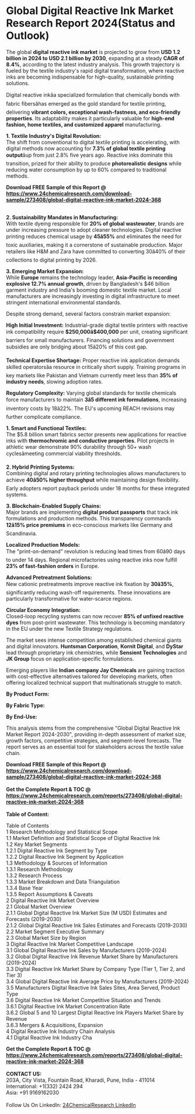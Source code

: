 <h1>Global Digital Reactive Ink Market Research Report 2024(Status and Outlook)</h1><p>The global <strong>digital reactive ink market</strong> is projected to grow from <strong>USD 1.2 billion in 2024 to USD 2.1 billion by 2030</strong>, expanding at a steady <strong>CAGR of 8.4%</strong>, according to the latest industry analysis. This growth trajectory is fueled by the textile industry's rapid digital transformation, where reactive inks are becoming indispensable for high-quality, sustainable printing solutions.</p><p>Digital reactive inkâa specialized formulation that chemically bonds with fabric fibersâhas emerged as the gold standard for textile printing, delivering <strong>vibrant colors, exceptional wash-fastness, and eco-friendly properties</strong>. Its adaptability makes it particularly valuable for <strong>high-end fashion, home textiles, and customized apparel</strong> manufacturing.</p><p><strong>1. Textile Industry's Digital Revolution:</strong><br>
The shift from conventional to digital textile printing is accelerating, with digital methods now accounting for <strong>7.3% of global textile printing output</strong>âup from just 2.8% five years ago. Reactive inks dominate this transition, prized for their ability to produce <strong>photorealistic designs</strong> while reducing water consumption by up to 60% compared to traditional methods.</p><div><b>Download FREE Sample of this Report @ 
            <a href="https://www.24chemicalresearch.com/download-sample/273408/global-digital-reactive-ink-market-2024-368">
            https://www.24chemicalresearch.com/download-sample/273408/global-digital-reactive-ink-market-2024-368</a></b></div><br><p><strong>2. Sustainability Mandates in Manufacturing:</strong><br>
With textile dyeing responsible for <strong>20% of global wastewater</strong>, brands are under increasing pressure to adopt cleaner technologies. Digital reactive printing reduces chemical usage by <strong>45â55%</strong> and eliminates the need for toxic auxiliaries, making it a cornerstone of sustainable production. Major retailers like H&amp;M and Zara have committed to converting 30â40% of their collections to digital printing by 2026.</p><p><strong>3. Emerging Market Expansion:</strong><br>
While <strong>Europe</strong> remains the technology leader, <strong>Asia-Pacific is recording explosive 12.7% annual growth</strong>, driven by Bangladesh's $46 billion garment industry and India's booming domestic textile market. Local manufacturers are increasingly investing in digital infrastructure to meet stringent international environmental standards.</p><p>Despite strong demand, several factors constrain market expansion:</p><p><strong>High Initial Investment:</strong> Industrial-grade digital textile printers with reactive ink compatibility require <strong>$250,000â$400,000</strong> per unit, creating significant barriers for small manufacturers. Financing solutions and government subsidies are only bridging about 15â20% of this cost gap.</p><p><strong>Technical Expertise Shortage:</strong> Proper reactive ink application demands skilled operatorsâa resource in critically short supply. Training programs in key markets like Pakistan and Vietnam currently meet less than <strong>35% of industry needs</strong>, slowing adoption rates.</p><p><strong>Regulatory Complexity:</strong> Varying global standards for textile chemicals force manufacturers to maintain <strong>3â5 different ink formulations</strong>, increasing inventory costs by 18â22%. The EU's upcoming REACH revisions may further complicate compliance.</p><p><strong>1. Smart and Functional Textiles:</strong><br>
The $5.8 billion smart fabrics sector presents new applications for reactive inks with <strong>thermochromic and conductive properties</strong>. Pilot projects in athletic wear demonstrate 90% durability through 50+ wash cyclesâmeeting commercial viability thresholds.</p><p><strong>2. Hybrid Printing Systems:</strong><br>
Combining digital and rotary printing technologies allows manufacturers to achieve <strong>40â50% higher throughput</strong> while maintaining design flexibility. Early adopters report payback periods under 18 months for these integrated systems.</p><p><strong>3. Blockchain-Enabled Supply Chains:</strong><br>
Major brands are implementing <strong>digital product passports</strong> that track ink formulations and production methods. This transparency commands <strong>12â15% price premiums</strong> in eco-conscious markets like Germany and Scandinavia.</p><p><strong>Localized Production Models:</strong><br>
    The "print-on-demand" revolution is reducing lead times from 60â90 days to under 14 days. Regional microfactories using reactive inks now fulfill <strong>23% of fast-fashion orders</strong> in Europe.</p><p><strong>Advanced Pretreatment Solutions:</strong><br>
    New cationic pretreatments improve reactive ink fixation by <strong>30â35%</strong>, significantly reducing wash-off requirements. These innovations are particularly transformative for water-scarce regions.</p><p><strong>Circular Economy Integration:</strong><br>
    Closed-loop recycling systems can now recover <strong>85% of unfixed reactive dyes</strong> from post-print wastewater. This technology is becoming mandatory in the EU under the new Textile Strategy regulations.</p><p>The market sees intense competition among established chemical giants and digital innovators. <strong>Huntsman Corporation</strong>, <strong>Kornit Digital</strong>, and <strong>DyStar</strong> lead through proprietary ink chemistries, while <strong>Sensient Technologies</strong> and <strong>JK Group</strong> focus on application-specific formulations.</p><p>Emerging players like <strong>Indian company Jay Chemicals</strong> are gaining traction with cost-effective alternatives tailored for developing markets, often offering localized technical support that multinationals struggle to match.</p><p><strong>By Product Form:</strong></p><p><strong>By Fabric Type:</strong></p><p><strong>By End-Use:</strong></p><p>This analysis stems from the comprehensive "Global Digital Reactive Ink Market Report 2024-2030", providing in-depth assessment of market size, growth factors, competitive strategies, and segment-level forecasts. The report serves as an essential tool for stakeholders across the textile value chain.</p><div><b>Download FREE Sample of this Report @ 
            <a href="https://www.24chemicalresearch.com/download-sample/273408/global-digital-reactive-ink-market-2024-368">
            https://www.24chemicalresearch.com/download-sample/273408/global-digital-reactive-ink-market-2024-368</a></b></div><br><div><b>Get the Complete Report & TOC @ 
            <a href="https://www.24chemicalresearch.com/reports/273408/global-digital-reactive-ink-market-2024-368">
            https://www.24chemicalresearch.com/reports/273408/global-digital-reactive-ink-market-2024-368</a></b></div><br>
            <b>Table of Content:</b><p>Table of Contents<br />
1 Research Methodology and Statistical Scope<br />
1.1 Market Definition and Statistical Scope of Digital Reactive Ink<br />
1.2 Key Market Segments<br />
1.2.1 Digital Reactive Ink Segment by Type<br />
1.2.2 Digital Reactive Ink Segment by Application<br />
1.3 Methodology & Sources of Information<br />
1.3.1 Research Methodology<br />
1.3.2 Research Process<br />
1.3.3 Market Breakdown and Data Triangulation<br />
1.3.4 Base Year<br />
1.3.5 Report Assumptions & Caveats<br />
2 Digital Reactive Ink Market Overview<br />
2.1 Global Market Overview<br />
2.1.1 Global Digital Reactive Ink Market Size (M USD) Estimates and Forecasts (2019-2030)<br />
2.1.2 Global Digital Reactive Ink Sales Estimates and Forecasts (2019-2030)<br />
2.2 Market Segment Executive Summary<br />
2.3 Global Market Size by Region<br />
3 Digital Reactive Ink Market Competitive Landscape<br />
3.1 Global Digital Reactive Ink Sales by Manufacturers (2019-2024)<br />
3.2 Global Digital Reactive Ink Revenue Market Share by Manufacturers (2019-2024)<br />
3.3 Digital Reactive Ink Market Share by Company Type (Tier 1, Tier 2, and Tier 3)<br />
3.4 Global Digital Reactive Ink Average Price by Manufacturers (2019-2024)<br />
3.5 Manufacturers Digital Reactive Ink Sales Sites, Area Served, Product Type<br />
3.6 Digital Reactive Ink Market Competitive Situation and Trends<br />
3.6.1 Digital Reactive Ink Market Concentration Rate<br />
3.6.2 Global 5 and 10 Largest Digital Reactive Ink Players Market Share by Revenue<br />
3.6.3 Mergers & Acquisitions, Expansion<br />
4 Digital Reactive Ink Industry Chain Analysis<br />
4.1 Digital Reactive Ink Industry Cha</p><div><b>Get the Complete Report & TOC @ 
            <a href="https://www.24chemicalresearch.com/reports/273408/global-digital-reactive-ink-market-2024-368">
            https://www.24chemicalresearch.com/reports/273408/global-digital-reactive-ink-market-2024-368</a></b></div><br><b>CONTACT US:</b><br>
            203A, City Vista, Fountain Road, Kharadi, Pune, India - 411014<br>
            International: +1(332) 2424 294<br>
            Asia: +91 9169162030 <br><br>
            Follow Us On LinkedIn: <a href="https://www.linkedin.com/company/24chemicalresearch/">24ChemicalResearch LinkedIn</a>